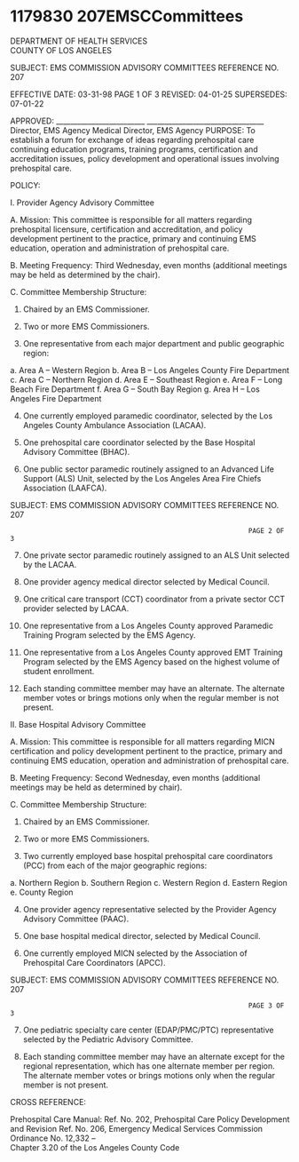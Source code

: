# 1179830 207EMSCCommittees

DEPARTMENT OF HEALTH SERVICES                                                             
COUNTY OF LOS ANGELES   
  
SUBJECT: EMS COMMISSION ADVISORY COMMITTEES REFERENCE NO. 207 
                         
 
EFFECTIVE DATE: 03-31-98                                                                PAGE 1 OF 3 
REVISED: 04-01-25 
SUPERSEDES: 07-01-22 
 
  
APPROVED: _________________________            _________________________________ 
                   Director, EMS Agency                           Medical Director, EMS Agency 
PURPOSE: To establish a forum for exchange of ideas regarding prehospital care continuing 
education programs, training programs, certification and accreditation issues, policy 
development and operational issues involving prehospital care. 
 
POLICY: 
 
I. Provider Agency Advisory Committee 
 
A. Mission: This committee is responsible for all matters regarding prehospital licensure, 
certification and accreditation, and policy development pertinent to the practice, 
primary and continuing EMS education, operation and administration of prehospital 
care. 
 
B. Meeting Frequency: Third Wednesday, even months (additional meetings may be held 
as determined by the chair). 
 
C. Committee Membership Structure: 
 
1. Chaired by an EMS Commissioner. 
 
2. Two or more EMS Commissioners. 
 
3. One representative from each major department and public geographic region: 
 
a. Area A – Western Region 
b. Area B – Los Angeles County Fire Department 
c. Area C – Northern Region 
d. Area E – Southeast Region 
e. Area F – Long Beach Fire Department 
f. Area G – South Bay Region 
g. Area H – Los Angeles Fire Department 
 
4. One currently employed paramedic coordinator, selected by the Los Angeles 
County Ambulance Association (LACAA). 
 
5. One prehospital care coordinator selected by the Base Hospital Advisory 
Committee (BHAC). 
 
6. One public sector paramedic routinely assigned to an Advanced Life Support 
(ALS) Unit, selected by the Los Angeles Area Fire Chiefs Association 
(LAAFCA). 
 

SUBJECT: EMS COMMISSION ADVISORY COMMITTEES REFERENCE NO. 207 
 
                                                                PAGE 2 OF 3 
7. One private sector paramedic routinely assigned to an ALS Unit selected by the 
LACAA. 
 
8. One provider agency medical director selected by Medical Council. 
 
9. One critical care transport (CCT) coordinator from a private sector CCT provider 
selected by LACAA. 
 
10. One representative from a Los Angeles County approved Paramedic Training 
Program selected by the EMS Agency. 
 
11. One representative from a Los Angeles County approved EMT Training 
Program selected by the EMS Agency based on the highest volume of student 
enrollment.  
 
12. Each standing committee member may have an alternate.  The alternate 
member votes or brings motions only when the regular member is not present. 
 
II. Base Hospital Advisory Committee 
 
A. Mission: This committee is responsible for all matters regarding MICN certification and 
policy development pertinent to the practice, primary and continuing EMS education, 
operation and administration of prehospital care. 
 
B. Meeting Frequency: Second Wednesday, even months (additional meetings may be 
held as determined by chair). 
 
C. Committee Membership Structure: 
 
1. Chaired by an EMS Commissioner. 
 
2. Two or more EMS Commissioners. 
 
3. Two currently employed base hospital prehospital care coordinators (PCC) from 
each of the major geographic regions: 
 
a. Northern Region 
b. Southern Region 
c. Western Region 
d. Eastern Region 
e. County Region 
 
4. One provider agency representative selected by the Provider Agency Advisory 
Committee (PAAC). 
 
5. One base hospital medical director, selected by Medical Council. 
 
6. One currently employed MICN selected by the Association of Prehospital Care 
Coordinators (APCC). 
 

SUBJECT: EMS COMMISSION ADVISORY COMMITTEES REFERENCE NO. 207 
 
                                                                PAGE 3 OF 3 
7. One pediatric specialty care center (EDAP/PMC/PTC) representative selected 
by the Pediatric Advisory Committee. 
 
8. Each standing committee member may have an alternate except for the 
regional representation, which has one alternate member per region.  The 
alternate member votes or brings motions only when the regular member is not 
present. 
 
CROSS REFERENCE: 
 
Prehospital Care Manual: 
Ref. No. 202,  Prehospital Care Policy Development and Revision 
Ref. No. 206, Emergency Medical Services Commission Ordinance No. 12,332 –  
 Chapter 3.20 of the Los Angeles County Code
